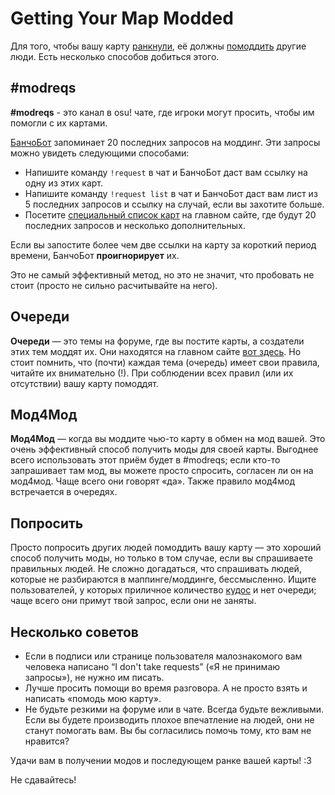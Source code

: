 Getting Your Map Modded
==================================

Для того, чтобы вашу карту [ранкнули](/wiki/Beatmaps), её должны [помоддить](/wiki/Modding) другие люди. Есть несколько способов добиться этого.

\#modreqs
---------

**\#modreqs** - это канал в osu! чате, где игроки могут просить, чтобы им помогли с их картами.

[БанчоБот](/wiki/Glossary) запоминает 20 последних запросов на моддинг. Эти запросы можно увидеть следующими способами:

-   Напишите команду `!request` в чат и БанчоБот даст вам ссылку на одну из этих карт.
-   Напишите команду `!request list` в чат и БанчоБот даст вам лист из 5 последних запросов и ссылку на случай, если вы захотите больше.
-   Посетите [специальный список карт](https://osu.ppy.sh/p/beatmaplist&r=8) на главном сайте, где будут 20 последних запросов и несколько дополнительных.

Если вы запостите более чем две ссылки на карту за короткий период времени, БанчоБот **проигнорирует** их.

Это не самый эффективный метод, но это не значит, что пробовать не стоит (просто не сильно расчитывайте на него).

Очереди
-------

**Очереди** — это темы на форуме, где вы постите карты, а создатели этих тем моддят их. Они находятся на главном сайте [вот здесь](https://osu.ppy.sh/forum/60). Но стоит помнить, что (почти) каждая тема (очередь) имеет свои правила, читайте их внимательно (!). При соблюдении всех правил (или их отсутствии) вашу карту помоддят.

Мод4Мод
-------

**Мод4Мод** — когда вы моддите чью-то карту в обмен на мод вашей. Это очень эффективный способ получить моды для своей карты. Выгоднее всего использовать этот приём будет в \#modreqs; если кто-то запрашивает там мод, вы можете просто спросить, согласен ли он на мод4мод. Чаще всего они говорят «да». Также правило мод4мод встречается в очередях.

Попросить
---------

Просто попросить других людей помоддить вашу карту — это хороший способ получить моды, но только в том случае, если вы спрашиваете правильных людей. Не сложно догадаться, что спрашивать людей, которые не разбираются в маппинге/моддинге, бессмысленно. Ищите пользователей, у которых приличное количество [кудос](/wiki/Glossary) и нет очереди; чаще всего они примут твой запрос, если они не заняты.

Несколько советов
-----------------

-   Если в подписи или странице пользователя малознакомого вам человека написано “I don't take requests” («Я не принимаю запросы»), не нужно им писать.
-   Лучше просить помощи во время разговора. А не просто взять и написать «помодь мою карту».
-   Не будьте резкими на форуме или в чате. Всегда будьте вежливыми. Если вы будете производить плохое впечатление на людей, они не станут помогать вам. Вы бы согласились помочь тому, кто вам не нравится?

Удачи вам в получении модов и последующем ранке вашей карты! :3

Не сдавайтесь!
